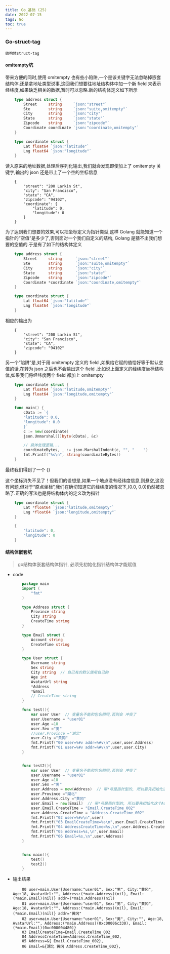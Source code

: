 ```yaml
---
title: Go_基础 (25)
date: 2022-07-15
tags: Go
toc: true
---
```


### Go-struct-tag
    结构体struct-tag

<!-- more -->

#### omitempty坑

带来方便的同时,使用 omitempty 也有些小陷阱,一个是该关键字无法忽略掉嵌套结构体.还是拿地址类型说事,这回我们想要往地址结构体中加一个新 field 来表示经纬度,如果缺乏相关的数据,暂时可以忽略.新的结构体定义如下所示

```go
    type address struct {
        Street     string     `json:"street"`
        Ste        string     `json:"suite,omitempty"`
        City       string     `json:"city"`
        State      string     `json:"state"`
        Zipcode    string     `json:"zipcode"`
        Coordinate coordinate `json:"coordinate,omitempty"`
    }

    type coordinate struct {
        Lat float64 `json:"latitude"`
        Lng float64 `json:"longitude"`
    }
```

读入原来的地址数据,处理后序列化输出,我们就会发现即使加上了 omitempty 关键字,输出的 json 还是带上了一个空的坐标信息

```
    {
        "street": "200 Larkin St",
        "city": "San Francisco",
        "state": "CA",
        "zipcode": "94102",
        "coordinate": {
            "latitude": 0,
            "longitude": 0
        }
    }
```

为了达到我们想要的效果,可以把坐标定义为指针类型,这样 Golang 就能知道一个指针的“空值”是多少了,否则面对一个我们自定义的结构, Golang 是猜不出我们想要的空值的.于是有了如下的结构体定义

```go
    type address struct {
        Street     string      `json:"street"`
        Ste        string      `json:"suite,omitempty"`
        City       string      `json:"city"`
        State      string      `json:"state"`
        Zipcode    string      `json:"zipcode"`
        Coordinate *coordinate `json:"coordinate,omitempty"`
    }

    type coordinate struct {
        Lat float64 `json:"latitude"`
        Lng float64 `json:"longitude"`
    }
```

相应的输出为

```
    {
        "street": "200 Larkin St",
        "city": "San Francisco",
        "state": "CA",
        "zipcode": "94102"
    }
```

另一个“陷阱”是,对于用 omitempty 定义的 field ,如果给它赋的值恰好等于默认空值的话,在转为 json 之后也不会输出这个 field .比如说上面定义的经纬度坐标结构体,如果我们将经纬度两个 field 都加上 omitempty

```go
    type coordinate struct {
        Lat float64 `json:"latitude,omitempty"`
        Lng float64 `json:"longitude,omitempty"`
    }

    func main() {
        cData := `{
        "latitude": 0.0,
        "longitude": 0.0
        }`
        c := new(coordinate)
        json.Unmarshal([]byte(cData), &c)

        // 具体处理逻辑...
        coordinateBytes, _ := json.MarshalIndent(c, "", "    ")
        fmt.Printf("%s\n", string(coordinateBytes))
    }
```

最终我们得到了一个 {}

这个坐标消失不见了！但我们的设想是,如果一个地点没有经纬度信息,则悬空,这没有问题,但对于“原点坐标”,我们在确切知道它的经纬度的情况下,(0.0, 0.0)仍然被忽略了.正确的写法也是将结构体内的定义改为指针

```go
    type coordinate struct {
        Lat *float64 `json:"latitude,omitempty"`
        Lng *float64 `json:"longitude,omitempty"`
    }

    {
        "latitude": 0,
        "longitude": 0
    }
```

#### 结构体嵌套坑
> go结构体嵌套结构体指针, 必须先初始化指针结构体才能赋值
- code
    ```go
        package main
        import (
            "fmt"
        )

        type Address struct {
            Province string
            City string
            CreateTime string
        }

        type Email struct {
            Account string
            CreateTime string
        }

        type User struct {
            Username string
            Sex string
            City string  // 自己有的默认使用自己的
            Age int	
            AvatarUrl string
            *Address
            *Email
            // CreateTime string
        }

        func test(){
            var user User  // 变量名不能和包名相同,否则会 冲突了
            user.Username = "user01"
            user.Age =18
            user.Sex ="男"
            //user.Province ="湖北"
            user.City ="黄冈"
            fmt.Printf("00 user=%#v addr=%#v\n",user,user.Address)
            fmt.Printf("01 user=%#v addr=%#v\n",user,user.City)
        }


        func test2(){
            var user User  // 变量名不能和包名相同,否则会 冲突了
            user.Username = "user01"
            user.Age =18
            user.Sex ="男"
            user.Address = new(Address)  // 带*号是指针型的, 所以要先初始化这个Address
            user.Province ="湖北"
            user.Address.City ="黄冈"
            user.Email = new(Email)  // 带*号是指针型的, 所以要先初始化这个Address
            user.Email.CreateTime = "Email.CreateTime_002"
            user.Address.CreateTime = "Address.CreateTime_002"
            fmt.Printf("02 user=%#v\n",user)
            fmt.Printf("03 EmailCreateTime=%s\n",user.Email.CreateTime)
            fmt.Printf("04 AddressCreateTime=%s,\n",user.Address.CreateTime)
            fmt.Printf("05 Address=%s,\n",user.Email)
            fmt.Printf("06 Email=%s,\n",user.Address)
        }


        func main(){
            test()
            test2()
        }
    ```
- 输出结果
    ```
        00 user=main.User{Username:"user01", Sex:"男", City:"黄冈", Age:18, AvatarUrl:"", Address:(*main.Address)(nil), Email:(*main.Email)(nil)} addr=(*main.Address)(nil)
        01 user=main.User{Username:"user01", Sex:"男", City:"黄冈", Age:18, AvatarUrl:"", Address:(*main.Address)(nil), Email:(*main.Email)(nil)} addr="黄冈"
        02 user=main.User{Username:"user01", Sex:"男", City:"", Age:18, AvatarUrl:"", Address:(*main.Address)(0xc00006c330), Email:(*main.Email)(0xc000004480)}
        03 EmailCreateTime=Email.CreateTime_002
        04 AddressCreateTime=Address.CreateTime_002,
        05 Address=&{ Email.CreateTime_002},
        06 Email=&{湖北 黄冈 Address.CreateTime_002},
    ```

